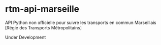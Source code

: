 # rtm-api-marseille
API Python non officielle pour suivre les transports en commun Marseillais [Régie des Transports Métropolitains]

Under Development
